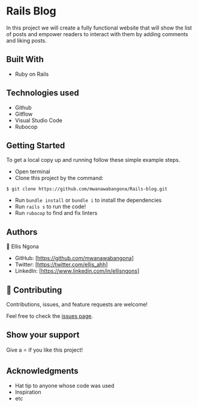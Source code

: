 # Rails Blog

In this project we will create a fully functional website that will show the list of posts and empower readers to interact with them by adding comments and liking posts.

## Built With
- Ruby on Rails

## Technologies used
- Github
- Gitflow
- Visual Studio Code
- Rubocop

## Getting Started

To get a local copy up and running follow these simple example steps.
- Open terminal
- Clone this project by the command: 

```
$ git clone https://github.com/mwanawabangona/Rails-blog.git
```

- Run `bundle install` or `bundle i` to install the dependencies
- Run `rails s` to run the code!
- Run `rubocop` to find and fix linters


## Authors

👤 Ellis Ngona

- GitHub: [https://github.com/mwanawabangona]
- Twitter: [https://twitter.com/ellis_ahh]
- LinkedIn: [https://www.linkedin.com/in/ellisngons]

## 🤝 Contributing

Contributions, issues, and feature requests are welcome!

Feel free to check the [issues page](../../issues/).

## Show your support

Give a ⭐️ if you like this project!

## Acknowledgments

- Hat tip to anyone whose code was used
- Inspiration
- etc
